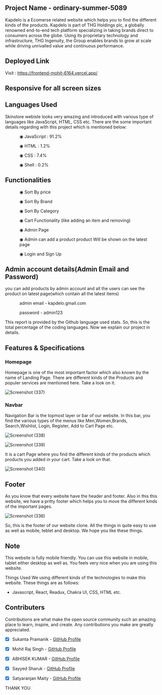 ## Project Name - ordinary-summer-5089
Kapdelo is a Ecomerse related website which helps you to find the different kinds of the products. Kapdelo is part of THG Holdings plc, a globally renowned end-to-end tech platform specializing in taking brands direct to consumers across the globe. Using its proprietary technology and infrastructure, THG Ingenuity, the Group enables brands to grow at scale while driving unrivalled value and continuous performance.

## Deployed Link

Visit : https://frontend-mohit-6164.vercel.app/

## Responsive for all screen sizes

## Languages Used

Skinstore webiste looks very amazing and introduced with various type of languages like JavaScript, HTML, CSS etc. There are the some important details regarding with this project which is mentioned below:

<ul dir="auto">
 <ol dir="auto">◉ JavaScript : 91.2%</ol>
 <ol dir="auto">◉ HTML : 1.2%</ol>
 <ol dir="auto">◉ CSS : 7.4%</ol>
 <ol dir="auto">◉ Shell : 0.2%</ol>
 </ul>
 
 ## Functionalities
 
 <ul dir="auto">
 
 <ol dir="auto">◉ Sort By price </ol>
 <ol dir="auto">◉ Sort By Brand</ol>
 <ol dir="auto">◉ Sort By Category</ol>
 <ol dir="auto">◉ Cart Functionality (like adding an item and removing) </ol>
 <ol dir="auto">◉ Admin Page</ol>
 <ol dir="auto">◉ Admin can add a product product Will be shown on the latest page </ol>
 <ol dir="auto">◉ Login and Sign Up </ol>
 </ul>
 
 ## Admin account details(Admin Email and Password)
 
 <p>you can add products by admin account and all the users can see the product on latest page(which contain all the latest items)</p>
 
  <ul dir="auto">
 
 <ol dir="auto">admin email - kapdelo.gmail.com</ol>
 <ol dir="auto">password - admin123</ol>
 
 </ul>

This report is provided by the Github language used stats. So, this is the total percentage of the coding languages. Now we explain our project in details.

## Features & Specifications

### Homepage

Homepage is one of the most important factor which also known by the name of Landing Page. There are different kinds of the Products and populer services are mentioned here. Take a look on it.


![Screenshot (337)](https://user-images.githubusercontent.com/107980582/221499524-d1037907-1c3b-4a00-9ac4-f843eedd9784.png)

### Navbar

Navigation Bar is the topmost layer or bar of our website. In this bar, you find the various types of the menus like Men,Women,Brands, Search,Wishlist, Login, Register, Add to Cart Page etc.


![Screenshot (338)](https://user-images.githubusercontent.com/107980582/221499758-60e94758-12db-470b-af95-5185ac2ba6f0.png)



![Screenshot (339)](https://user-images.githubusercontent.com/107980582/221499899-a74ae265-8bc7-4b41-a1da-001843857483.png)

It is a cart Page where you find the different kinds of the products which products you added in your cart. Take a look on that.

![Screenshot (340)](https://user-images.githubusercontent.com/107980582/221500147-56b1bcf1-c8f0-44e5-9da7-f5ba7a095f29.png)


## Footer

As you know that every website have the header and footer. Also in this this website, we have a pritty footer which helps you to move the different kinds of the important pages.



![Screenshot (336)](https://user-images.githubusercontent.com/107980582/221500339-d967f1fb-9614-4aa6-8b10-9a275fc95287.png)

So, this is the footer of our website clone. All the things in quite easy to use as well as mobile, teblet and desktop. We hope you like these things.

## Note

This website is fully mobile friendly. You can use this website in mobile, tablet either desktop as well as. You feels very nice when you are using this website.

Things Used
We using different kinds of the technologies to make this website. These things are as follows:

- Javascript, React, Readux, Chakra UI, CSS, HTML etc.

## Contributers

 Contributions are what make the open source community such an amazing place to learn, inspire, and create. Any contributions you make are greatly appreciated.

- [x] Sukanta Pramanik - [GitHub Profile](https://github.com/sukanta255)
- [x] Mohit Raj Singh - [GitHub Profile](https://github.com/Mohit-Raj-Singh) 
- [x] ABHISEK KUMAR - [GitHub Profile](https://github.com/Abhisek753)
- [x] Sayyed Sharuk - [GitHub Profile](https://github.com/sayshark75)
- [x] Satyaranjan Maity - [GitHub Profile](https://github.com/Satyaranjan8414)


THANK YOU
